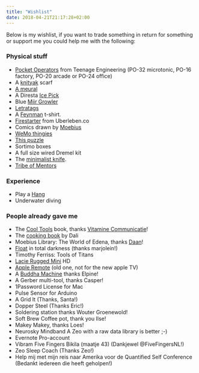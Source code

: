 ```yaml
---
title: "Wishlist"
date: 2018-04-21T21:17:28+02:00
---
```


Below is my wishlist, if you want to trade something in return for something or support me you could help me with the following:

### Physical stuff

*   [Pocket Operators](https://www.teenageengineering.com/products/po) from Teenage Engineering (PO-32 microtonic, PO-16 factory, PO-20 arcade or PO-24 office)
*   A [knityak](https://knityak.com/) scarf
*   [A meural](https://meural.com)
*   A Diresta [Ice Pick](http://shop.jimmydiresta.com/ice-pick/)
*   Blue [Miir Growler](https://www.miir.com/products/the-growler?variant=27677677825)
*   [Letratags](https://www.bol.com/nl/p/labeltape-dymo-letratag-91201-plastic-12mm-zwart-op-wit/9200000005145996/?suggestionType=typedsearch)
*   A [Feynman](https://teespring.com/new-feynman?tsmac=store&tsmic=fermats-library#pid=228&cid=5923&sid=front) t-shirt.
*   [Firestarter](https://www.uberleben.co/collections/fire-starters) from Uberleben.co
*   Comics drawn by [Moebius](http://nl.wikipedia.org/wiki/Jean_Giraud)
*   [WeMo thingies](http://www.wemos.cc/)
*   [This puzzle](https://puzzle.lamingtondrive.com/)
*   Sortimo boxes
*   A full size wired Dremel kit
*   The [minimalist knife](https://grovemade.com/journal/minimalist-knife/).
*   [Tribe of Mentors](https://www.amazon.de/Tribe-Mentors-Short-Advice-World/dp/1328994961/ref=sr_1_1?ie=UTF8&qid=1510156336&sr=8-1&keywords=tribe+of+mentors&dpID=518gtZ-ZdqL&preST=_SX198_BO1,204,203,200_QL40_&dpSrc=srch&tag=jplattel-21)

### Experience

*   Play a [Hang](http://en.wikipedia.org/wiki/Hang_(instrument))
*   Underwater diving

### People already gave me

*   The [Cool Tools](https://www.bol.com/nl/p/cool-tools/9200000020982860/) book, thanks [Vitamine Communicatie](https://www.vitaminecommunicatie.nl/)!
*   The [cooking book](https://www.taschen.com/pages/en/catalogue/art/all/04639/facts.dali_les_diners_de_gala.htm?gclid=Cj0KEQjwg8i_BRCT9dHt5ZSGi90BEiQAItdjpMqOS3gORWwVrFL8DHsHtD0IkavXJryJbxaRuclqvKYaAnVa8P8HAQ) by Dali
*   Moebius Library: The World of Edena, thanks [Daan](https://www.linkedin.com/in/daanbuse?ppe=1)!
*   [Float](http://en.wikipedia.org/wiki/Isolation_tank) in total darkness (thanks marjolein!)
*   Timothy Ferriss: Tools of Titans
*   [Lacie Rugged Mini](http://www.lacie.com/us/products/product.htm?id=10564) HD
*   [Apple Remote](http://www.apple.com/nl/shop/product/MM4T2ZM/A/apple-remote) (old one, not for the new apple TV)
*   A [Buddha Machine](http://cargorecordsdirect.co.uk/collections/fm3-buddha-machines) thanks Elpine!
*   A Gerber multi-tool, thanks Casper!
*   1Password License for Mac
*   Pulse Sensor for Arduino
*   A Grid It (Thanks, Santa!)
*   Dopper Steel (Thanks Eric!)
*   Soldering station thanks Wouter Groenewold!
*   Soft Brew Coffee pot, thank you Ilse!
*   Makey Makey, thanks Loes!
*   Neurosky Mindband A Zeo with a raw data library is better ;-)
*   Evernote Pro-account
*   Vibram Five Fingers Bikila (maatje 43) (Dankjewel @FiveFingersNL!)
*   Zeo Sleep Coach (Thanks Zeo!)
*   Help mij met mijn reis naar Amerika voor de Quantified Self Conference (Bedankt iedereen die heeft geholpen!)